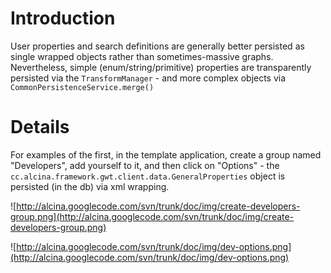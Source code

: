 # Introduction #

User properties and search definitions are generally better persisted as single wrapped objects rather than sometimes-massive graphs. Nevertheless, simple (enum/string/primitive) properties are transparently persisted via the `TransformManager` - and more complex objects via `CommonPersistenceService.merge()`


# Details #

For examples of the first, in the template application,  create a group named "Developers", add yourself to it, and then click on "Options" - the `cc.alcina.framework.gwt.client.data.GeneralProperties` object is persisted (in the db) via xml wrapping.

![http://alcina.googlecode.com/svn/trunk/doc/img/create-developers-group.png](http://alcina.googlecode.com/svn/trunk/doc/img/create-developers-group.png)

![http://alcina.googlecode.com/svn/trunk/doc/img/dev-options.png](http://alcina.googlecode.com/svn/trunk/doc/img/dev-options.png)
